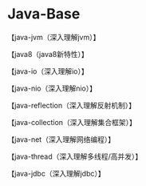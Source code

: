 # Java-Base

【java-jvm（深入理解jvm）】 

【java8（java8新特性）】           

【java-io（深入理解io）】         

【java-nio（深入理解nio）】       

【java-reflection（深入理解反射机制）】 

【java-collection（深入理解集合框架）】 

【java-net（深入理解网络编程）】        

【java-thread（深入理解多线程/高并发）】           

【java-jdbc（深入理解jdbc）】      
